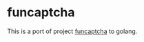 # funcaptcha

This is a port of project [funcaptcha](https://github.com/noahcoolboy/funcaptcha) to golang.